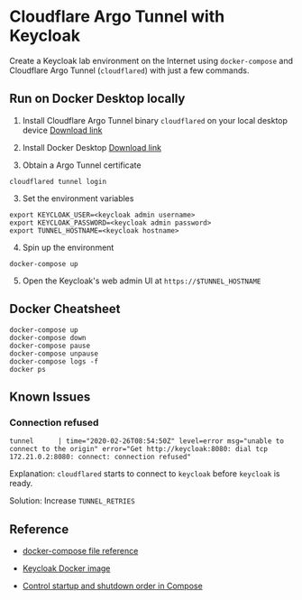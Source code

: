 # Cloudflare Argo Tunnel with Keycloak

Create a Keycloak lab environment on the Internet using `docker-compose` and Cloudflare Argo Tunnel (`cloudflared`) with just a few commands.

## Run on Docker Desktop locally

1. Install Cloudflare Argo Tunnel binary `cloudflared` on your local desktop device [Download link](https://developers.cloudflare.com/argo-tunnel/downloads/)

2. Install Docker Desktop [Download link](https://www.docker.com/products/docker-desktop)

2. Obtain a Argo Tunnel certificate 

```
cloudflared tunnel login
```

3. Set the environment variables

```
export KEYCLOAK_USER=<keycloak admin username>
export KEYCLOAK_PASSWORD=<keycloak admin password>
export TUNNEL_HOSTNAME=<keycloak hostname>
```

4. Spin up the environment 
```
docker-compose up
```

5. Open the Keycloak's web admin UI at `https://$TUNNEL_HOSTNAME`

## Docker Cheatsheet
```
docker-compose up 
docker-compose down
docker-compose pause
docker-compose unpause
docker-compose logs -f
docker ps
```

## Known Issues

### Connection refused
```tunnel      | time="2020-02-26T08:54:50Z" level=error msg="unable to connect to the origin" error="Get http://keycloak:8080: dial tcp 172.21.0.2:8080: connect: connection refused"```

Explanation: `cloudflared` starts to connect to `keycloak` before `keycloak` is ready. 

Solution: Increase `TUNNEL_RETRIES`


## Reference
* [docker-compose file reference](https://docs.docker.com/compose/)

* [Keycloak Docker image](https://github.com/keycloak/keycloak-containers/blob/master/server/README.md)

* [Control startup and shutdown order in Compose](https://docs.docker.com/compose/startup-order/)